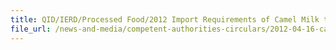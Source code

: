 ```yaml
---
title: QID/IERD/Processed Food/2012 Import Requirements of Camel Milk to Singapore for Sale 
file_url: /news-and-media/competent-authorities-circulars/2012-04-16-ca.pdf
---
```

